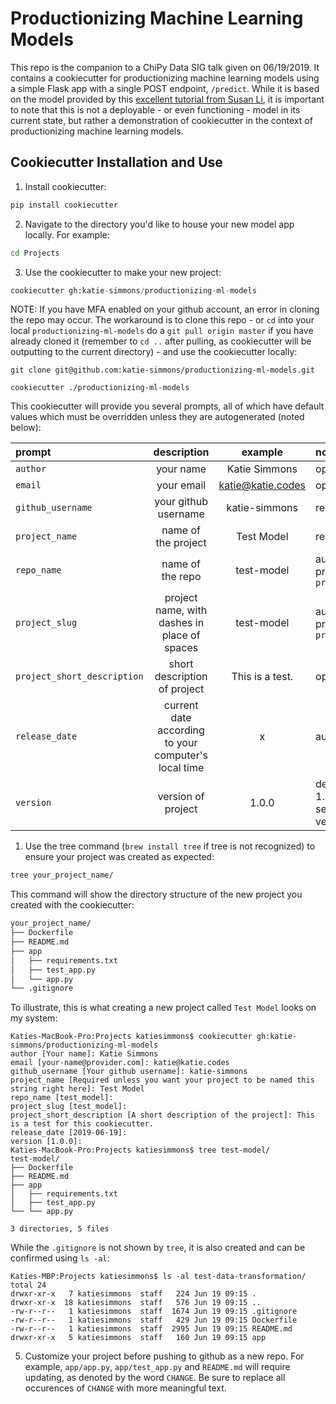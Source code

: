 # Productionizing Machine Learning Models
This repo is the companion to a ChiPy Data SIG talk given on 06/19/2019. It contains a cookiecutter for productionizing machine learning models using a simple Flask app with a single POST endpoint, `/predict`. While it is based on the model provided by this [excellent tutorial from Susan Li](https://towardsdatascience.com/develop-a-nlp-model-in-python-deploy-it-with-flask-step-by-step-744f3bdd7776), it is important to note that this is not a deployable - or even functioning - model in its current state, but rather a demonstration of cookiecutter in the context of productionizing machine learning models.

## Cookiecutter Installation and Use
1. Install cookiecutter:
```python
pip install cookiecutter
```

2. Navigate to the directory you'd like to house your new model app locally. For example:
```bash
cd Projects
```

3. Use the cookiecutter to make your new project:
```python
cookiecutter gh:katie-simmons/productionizing-ml-models
```

NOTE: If you have MFA enabled on your github account, an error in cloning the repo may occur. The workaround is to clone this repo - or `cd` into your local `productionizing-ml-models` do a `git pull origin master` if you have already cloned it (remember to `cd ..` after pulling, as cookiecutter will be outputting to the current directory) - and use the cookiecutter locally:
```
git clone git@github.com:katie-simmons/productionizing-ml-models.git
```
```
cookiecutter ./productionizing-ml-models
```

This cookiecutter will provide you several prompts, all of which have default values which must be overridden unless they are autogenerated (noted below):

| prompt | description | example | notes |
| :--- | :---: | :---: | :--- |
| `author` | your name | Katie Simmons | optional |
| `email` | your email | katie@katie.codes | optional |
| `github_username` | your github username | katie-simmons | required |
| `project_name` | name of the project | Test Model | required |
| `repo_name` | name of the repo | test-model | autogenerated, provided `project_name` |
| `project_slug` | project name, with dashes in place of spaces | test-model | autogenerated, provided `project_name` |
| `project_short_description` | short description of project | This is a test. | optional |
| `release_date` | current date according to your computer's local time | x | autogenerated |
| `version` | version of project | 1.0.0 | defaults to 1.0.0; use semantic versioning |

1. Use the tree command (`brew install tree` if tree is not recognized) to ensure your project was created as expected:
```bash
tree your_project_name/
```

This command will show the directory structure of the new project you created with the cookiecutter:
```bash
your_project_name/
├── Dockerfile
├── README.md
├── app
│   ├── requirements.txt
│   ├── test_app.py
│   └── app.py
└── .gitignore
```

To illustrate, this is what creating a new project called `Test Model` looks on my system:
```
Katies-MacBook-Pro:Projects katiesimmons$ cookiecutter gh:katie-simmons/productionizing-ml-models
author [Your name]: Katie Simmons
email [your-name@provider.com]: katie@katie.codes
github_username [Your github username]: katie-simmons
project_name [Required unless you want your project to be named this string right here]: Test Model
repo_name [test_model]: 
project_slug [test_model]: 
project_short_description [A short description of the project]: This is a test for this cookiecutter.
release_date [2019-06-19]: 
version [1.0.0]: 
Katies-MacBook-Pro:Projects katiesimmons$ tree test-model/
test-model/
├── Dockerfile
├── README.md
├── app
│   ├── requirements.txt
│   ├── test_app.py
└── └── app.py

3 directories, 5 files
```

While the `.gitignore` is not shown by `tree`, it is also created and can be confirmed using `ls -al`:
```
Katies-MBP:Projects katiesimmons$ ls -al test-data-transformation/
total 24
drwxr-xr-x   7 katiesimmons  staff   224 Jun 19 09:15 .
drwxr-xr-x  18 katiesimmons  staff   576 Jun 19 09:15 ..
-rw-r--r--   1 katiesimmons  staff  1674 Jun 19 09:15 .gitignore
-rw-r--r--   1 katiesimmons  staff   429 Jun 19 09:15 Dockerfile
-rw-r--r--   1 katiesimmons  staff  2995 Jun 19 09:15 README.md
drwxr-xr-x   5 katiesimmons  staff   160 Jun 19 09:15 app
```

5. Customize your project before pushing to github as a new repo. For example, `app/app.py`, `app/test_app.py` and `README.md` will require updating, as denoted by the word `CHANGE`. Be sure to replace all occurences of `CHANGE` with more meaningful text.
